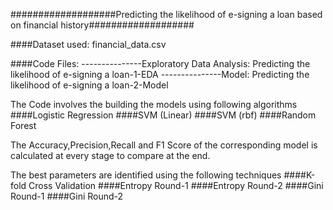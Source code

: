 ###################Predicting the likelihood of e-signing a loan based on financial history###################

####Dataset used: financial_data.csv

####Code Files:
---------------Exploratory Data Analysis: Predicting the likelihood of e-signing a loan-1-EDA
---------------Model: Predicting the likelihood of e-signing a loan-2-Model

The Code involves the building the models using following algorithms
####Logistic Regression
####SVM (Linear)
####SVM (rbf)
####Random Forest

The Accuracy,Precision,Recall and F1 Score of the corresponding model is calculated at every stage to compare at the end.

The best parameters are identified using the following techniques
####K-fold Cross Validation
####Entropy Round-1
####Entropy Round-2
####Gini Round-1
####Gini Round-2
